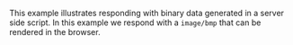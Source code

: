 This example illustrates responding with binary data generated in a server side script. In this example we respond with a `image/bmp` that can be rendered in the browser.
